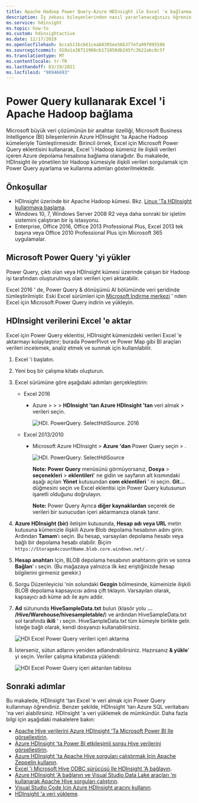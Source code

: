 ```yaml
---
title: Apache Hadoop Power Query-Azure HDInsight ile Excel 'e bağlanma
description: İş zekası bileşenlerinden nasıl yararlanacağınızı öğrenin ve HDInsight 'ta Hadoop 'ta depolanan verilere erişmek için Excel için Power Query kullanın.
ms.service: hdinsight
ms.topic: how-to
ms.custom: hdinsightactive
ms.date: 12/17/2019
ms.openlocfilehash: bcca511bcb61ceab8395ee56b377efa99f095586
ms.sourcegitcommit: 910a1a38711966cb171050db245fc3b22abc8c5f
ms.translationtype: MT
ms.contentlocale: tr-TR
ms.lasthandoff: 03/19/2021
ms.locfileid: "98946693"
---
```

# <a name="connect-excel-to-apache-hadoop-by-using-power-query"></a>Power Query kullanarak Excel 'i Apache Hadoop bağlama

Microsoft büyük veri çözümünün bir anahtar özelliği, Microsoft Business Intelligence (BI) bileşenlerinin Azure HDInsight 'ta Apache Hadoop kümeleriyle Tümleştirmesidir. Birincil örnek, Excel için Microsoft Power Query eklentisini kullanarak, Excel 'i Hadoop kümeniz ile ilişkili verileri içeren Azure depolama hesabına bağlama olanağıdır. Bu makalede, HDInsight ile yönetilen bir Hadoop kümesiyle ilişkili verileri sorgulamak için Power Query ayarlama ve kullanma adımları gösterilmektedir.

## <a name="prerequisites"></a>Önkoşullar

* HDInsight üzerinde bir Apache Hadoop kümesi. Bkz. [Linux 'Ta HDInsight kullanmaya başlama](./apache-hadoop-linux-tutorial-get-started.md).
* Windows 10, 7, Windows Server 2008 R2 veya daha sonraki bir işletim sistemini çalıştıran bir iş istasyonu.
* Enterprise, Office 2016, Office 2013 Professional Plus, Excel 2013 tek başına veya Office 2010 Professional Plus için Microsoft 365 uygulamalar.

## <a name="install-microsoft-power-query"></a>Microsoft Power Query 'yi yükler

Power Query, çıktı olan veya HDInsight kümesi üzerinde çalışan bir Hadoop işi tarafından oluşturulmuş olan verileri içeri aktarabilir.

Excel 2016 ' de, Power Query & dönüşümü Al bölümünde veri şeridinde tümleştirilmiştir. Eski Excel sürümleri için [Microsoft Indirme merkezi](https://go.microsoft.com/fwlink/?LinkID=286689) ' nden Excel için Microsoft Power Query indirin ve yükleyin.

## <a name="import-hdinsight-data-into-excel"></a>HDInsight verilerini Excel 'e aktar

Excel için Power Query eklentisi, HDInsight kümenizdeki verileri Excel 'e aktarmayı kolaylaştırır; burada PowerPivot ve Power Map gibi BI araçları verileri incelemek, analiz etmek ve sunmak için kullanılabilir.

1. Excel 'i başlatın.

1. Yeni boş bir çalışma kitabı oluşturun.

1. Excel sürümüne göre aşağıdaki adımları gerçekleştirin:

   * Excel 2016

     * Azure   >    >    >  **HDInsight 'tan Azure HDInsight 'tan** veri almak > verileri seçin.

       ![HDI. PowerQuery. SelectHdiSource. 2016](./media/apache-hadoop-connect-excel-power-query/powerquery-selecthdisource-excel2016.png)

   * Excel 2013/2010

     * Microsoft Azure HDInsight   >  **Azure 'dan** Power Query seçin  >  .

       ![HDI. PowerQuery. SelectHdiSource](./media/apache-hadoop-connect-excel-power-query/powerquery-selecthdisource.png)

       **Note:** **Power Query** menüsünü görmüyorsanız, **Dosya**  >  **seçenekleri**  >  **eklentileri**' ne gidin ve sayfanın alt kısmındaki aşağı açılan **Yönet** kutusundan **com eklentileri** ' ni seçin. **Git...** düğmesini seçin ve Excel eklentisi için Power Query kutusunun işaretli olduğunu doğrulayın.

       **Note:** Power Query Ayrıca **diğer kaynaklardan** seçerek de verileri bir sunucudan içeri aktarmanıza olanak tanır.

1. **Azure HDInsight (bir)** iletişim kutusunda, **Hesap adı veya URL** metin kutusuna kümenizle ilişkili Azure Blob depolama hesabının adını girin. Ardından **Tamam**’ı seçin. Bu hesap, varsayılan depolama hesabı veya bağlı bir depolama hesabı olabilir.  Biçim `https://StorageAccountName.blob.core.windows.net/` .

1. **Hesap anahtarı** Için, BLOB depolama hesabının anahtarını girin ve sonra **Bağlan**' ı seçin. (Bu mağazaya yalnızca ilk kez eriştiğinizde hesap bilgilerini girmeniz gerekir.)

1. Sorgu Düzenleyicisi 'nin solundaki **Gezgin** bölmesinde, kümeinizle ilişkili BLOB depolama kapsayıcısı adına çift tıklayın. Varsayılan olarak, kapsayıcı adı küme adı ile aynı addır.

1. **Ad** sütununda **HiveSampleData.txt** bulun (klasör yolu **... /Hive/Warehouse/hivesampletable/**) ve ardından HiveSampleData.txt sol tarafında **ikili** ' ı seçin. HiveSampleData.txt tüm kümeyle birlikte gelir. İsteğe bağlı olarak, kendi dosyanızı kullanabilirsiniz.

    ![HDI Excel Power Query verileri içeri aktarma](./media/apache-hadoop-connect-excel-power-query/powerquery-importdata.png)

1. İsterseniz, sütun adlarını yeniden adlandırabilirsiniz. Hazırsanız **& yükle**' yi seçin.  Veriler çalışma kitabınıza yüklendi:

    ![HDI Excel Power Query içeri aktarılan tablosu](./media/apache-hadoop-connect-excel-power-query/powerquery-importedtable.png)

## <a name="next-steps"></a>Sonraki adımlar

Bu makalede, HDInsight 'tan Excel 'e veri almak için Power Query kullanmayı öğrendiniz. Benzer şekilde, HDInsight 'tan Azure SQL veritabanı 'na veri alabilirsiniz. HDInsight 'a veri yüklemek de mümkündür. Daha fazla bilgi için aşağıdaki makalelere bakın:

* [Apache Hive verilerini Azure HDInsight 'Ta Microsoft Power BI Ile görselleştirin](apache-hadoop-connect-hive-power-bi.md).
* [Azure HDInsight 'ta Power BI etkileşimli sorgu Hive verilerini görselleştirin](../interactive-query/apache-hadoop-connect-hive-power-bi-directquery.md).
* [Azure HDInsight 'ta Apache Hive sorguları çalıştırmak Için Apache Zeppelin kullanın](../interactive-query/hdinsight-connect-hive-zeppelin.md).
* [Excel 'i Microsoft Hive ODBC sürücüsü Ile HDInsight 'A bağlayın](apache-hadoop-connect-excel-hive-odbc-driver.md).
* [Azure HDInsight 'A bağlanın ve Visual Studio Data Lake araçları 'nı kullanarak Apache Hive sorguları çalıştırın](apache-hadoop-visual-studio-tools-get-started.md).
* [Visual Studio Code Için Azure HDInsight aracını kullanın](../hdinsight-for-vscode.md).
* [HDInsight 'a veri yükleme](./../hdinsight-upload-data.md).
